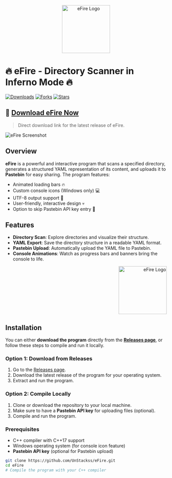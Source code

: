 <p align="center">
    <img src="https://i.imgur.com/41sRdEy.png" alt="eFire Logo" width="150">
</p>

# 🔥 eFire - Directory Scanner in Inferno Mode 🔥

[![Downloads](https://img.shields.io/github/downloads/UnStackss/eFire/total)](https://github.com/UnStackss/eFire/releases)
[![Forks](https://img.shields.io/github/forks/UnStackss/eFire)](https://github.com/UnStackss/eFire/forks)
[![Stars](https://img.shields.io/github/stars/UnStackss/eFire)](https://github.com/UnStackss/eFire/stargazers)

## 🚀 [Download eFire Now](https://github.com/UnStackss/eFire/releases)
> Direct download link for the latest release of eFire.

![eFire Screenshot](https://i.imgur.com/kJB3C1l.png)

## Overview
**eFire** is a powerful and interactive program that scans a specified directory, generates a structured YAML representation of its content, and uploads it to **Pastebin** for easy sharing. The program features:

- Animated loading bars 🔥
- Custom console icons (Windows only) 💻
- UTF-8 output support 📝
- User-friendly, interactive design 💀
- Option to skip Pastebin API key entry 🚫

## Features
- **Directory Scan**: Explore directories and visualize their structure.
- **YAML Export**: Save the directory structure in a readable YAML format.
- **Pastebin Upload**: Automatically upload the YAML file to Pastebin.
- **Console Animations**: Watch as progress bars and banners bring the console to life.

<p align="right">
  <img src="https://i.imgur.com/gxKEuMK.gif" alt="eFire Logo" width="150">
</p>

## Installation
You can either **download the program** directly from the **[Releases page](https://github.com/UnStackss/eFire/releases)**, or follow these steps to compile and run it locally.

### Option 1: Download from Releases
1. Go to the [Releases page](https://github.com/UnStackss/eFire/releases).
2. Download the latest release of the program for your operating system.
3. Extract and run the program.

### Option 2: Compile Locally
1. Clone or download the repository to your local machine.
2. Make sure to have a **Pastebin API key** for uploading files (optional).
3. Compile and run the program.

### Prerequisites
- C++ compiler with C++17 support
- Windows operating system (for console icon feature)
- **Pastebin API key** (optional for Pastebin upload)

```bash
git clone https://github.com/UnStackss/eFire.git
cd eFire
# Compile the program with your C++ compiler
